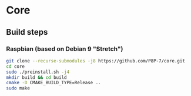# Core

## Build steps

### Raspbian (based on Debian 9 "Stretch")
```bash
git clone --recurse-submodules -j8 https://github.com/P8P-7/core.git
cd core
sudo ./preinstall.sh -j4
mkdir build && cd build
cmake -D CMAKE_BUILD_TYPE=Release ..
sudo make
```